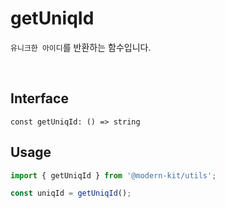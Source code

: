 # getUniqId

`유니크한 아이디`를 반환하는 함수입니다.


<br />

## Interface
```tsx
const getUniqId: () => string
```

## Usage
```ts
import { getUniqId } from '@modern-kit/utils';

const uniqId = getUniqId();
```